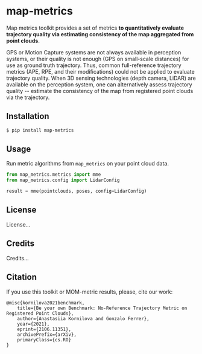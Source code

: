 # map-metrics
Map metrics toolkit provides a set of metrics **to quantitatively evaluate trajectory quality via estimating 
consistency of the map aggregated from point clouds**.

GPS or Motion Capture systems are not always available in perception systems, or their quality is not enough (GPS on 
small-scale distances) for use as ground truth trajectory. Thus, common full-reference trajectory metrics (APE, 
RPE, and their modifications) could not be applied to evaluate trajectory quality. When 3D sensing technologies (depth 
camera, LiDAR) are available on the perception system, one can alternatively assess trajectory quality -- estimate 
the consistency of the map from registered point clouds via the trajectory.

## Installation
```bash
$ pip install map-metrics
```

## Usage
Run metric algorithms from `map_metrics` on your point cloud data.

```python
from map_metrics.metrics import mme
from map_metrics.config import LidarConfig

result = mme(pointclouds, poses, config=LidarConfig)
```

## License
License...

## Credits
Credits...

## Citation
If you use this toolkit or MOM-metric results, please, cite our work:

    @misc{kornilova2021benchmark,
        title={Be your own Benchmark: No-Reference Trajectory Metric on Registered Point Clouds}, 
        author={Anastasiia Kornilova and Gonzalo Ferrer},
        year={2021},
        eprint={2106.11351},
        archivePrefix={arXiv},
        primaryClass={cs.RO}
    }